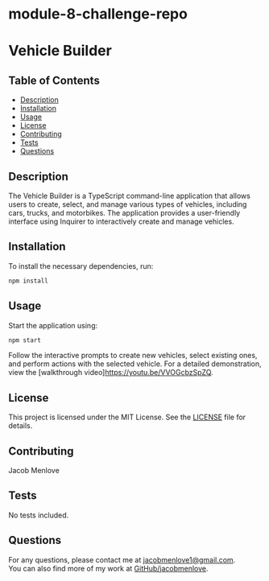 # module-8-challenge-repo

# Vehicle Builder

## Table of Contents
- [Description](#description)
- [Installation](#installation)
- [Usage](#usage)
- [License](#license)
- [Contributing](#contributing)
- [Tests](#tests)
- [Questions](#questions)

## Description
The Vehicle Builder is a TypeScript command-line application that allows users to create, select, and manage various types of vehicles, including cars, trucks, and motorbikes. The application provides a user-friendly interface using Inquirer to interactively create and manage vehicles.

## Installation
To install the necessary dependencies, run:
```bash
npm install
```

## Usage
Start the application using:
```bash
npm start
```
Follow the interactive prompts to create new vehicles, select existing ones, and perform actions with the selected vehicle. For a detailed demonstration, view the [walkthrough video]https://youtu.be/VVOGcbzSpZQ.

## License
This project is licensed under the MIT License. See the [LICENSE](LICENSE) file for details.

## Contributing
Jacob Menlove

## Tests
No tests included.

## Questions
For any questions, please contact me at [jacobmenlove1@gmail.com](mailto:jacobmenlove1@gmail.com).  
You can also find more of my work at [GitHub/jacobmenlove](https://github.com/jacobmenlove).
